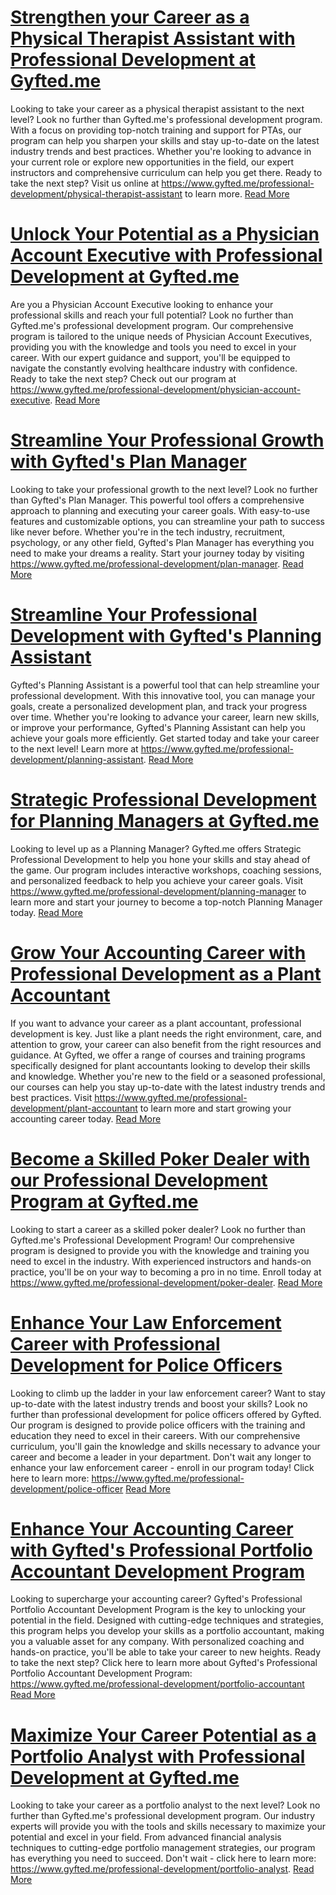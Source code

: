 # [Strengthen your Career as a Physical Therapist Assistant with Professional Development at Gyfted.me](https://www.gyfted.me/professional-development/physical-therapist-assistant)

Looking to take your career as a physical therapist assistant to the next level? Look no further than Gyfted.me's professional development program. With a focus on providing top-notch training and support for PTAs, our program can help you sharpen your skills and stay up-to-date on the latest industry trends and best practices. Whether you're looking to advance in your current role or explore new opportunities in the field, our expert instructors and comprehensive curriculum can help you get there. Ready to take the next step? Visit us online at https://www.gyfted.me/professional-development/physical-therapist-assistant to learn more. [Read More](https://www.gyfted.me/professional-development/physical-therapist-assistant)

# [Unlock Your Potential as a Physician Account Executive with Professional Development at Gyfted.me](https://www.gyfted.me/professional-development/physician-account-executive)

Are you a Physician Account Executive looking to enhance your professional skills and reach your full potential? Look no further than Gyfted.me's professional development program. Our comprehensive program is tailored to the unique needs of Physician Account Executives, providing you with the knowledge and tools you need to excel in your career. With our expert guidance and support, you'll be equipped to navigate the constantly evolving healthcare industry with confidence. Ready to take the next step? Check out our program at https://www.gyfted.me/professional-development/physician-account-executive. [Read More](https://www.gyfted.me/professional-development/physician-account-executive)

# [Streamline Your Professional Growth with Gyfted's Plan Manager](https://www.gyfted.me/professional-development/plan-manager)

Looking to take your professional growth to the next level? Look no further than Gyfted's Plan Manager. This powerful tool offers a comprehensive approach to planning and executing your career goals. With easy-to-use features and customizable options, you can streamline your path to success like never before. Whether you're in the tech industry, recruitment, psychology, or any other field, Gyfted's Plan Manager has everything you need to make your dreams a reality. Start your journey today by visiting https://www.gyfted.me/professional-development/plan-manager. [Read More](https://www.gyfted.me/professional-development/plan-manager)

# [Streamline Your Professional Development with Gyfted's Planning Assistant](https://www.gyfted.me/professional-development/planning-assistant)

Gyfted's Planning Assistant is a powerful tool that can help streamline your professional development. With this innovative tool, you can manage your goals, create a personalized development plan, and track your progress over time. Whether you're looking to advance your career, learn new skills, or improve your performance, Gyfted's Planning Assistant can help you achieve your goals more efficiently. Get started today and take your career to the next level! Learn more at https://www.gyfted.me/professional-development/planning-assistant. [Read More](https://www.gyfted.me/professional-development/planning-assistant)

# [Strategic Professional Development for Planning Managers at Gyfted.me](https://www.gyfted.me/professional-development/planning-manager)

Looking to level up as a Planning Manager? Gyfted.me offers Strategic Professional Development to help you hone your skills and stay ahead of the game. Our program includes interactive workshops, coaching sessions, and personalized feedback to help you achieve your career goals. Visit https://www.gyfted.me/professional-development/planning-manager to learn more and start your journey to become a top-notch Planning Manager today. [Read More](https://www.gyfted.me/professional-development/planning-manager)

# [Grow Your Accounting Career with Professional Development as a Plant Accountant](https://www.gyfted.me/professional-development/plant-accountant)

If you want to advance your career as a plant accountant, professional development is key. Just like a plant needs the right environment, care, and attention to grow, your career can also benefit from the right resources and guidance. At Gyfted, we offer a range of courses and training programs specifically designed for plant accountants looking to develop their skills and knowledge. Whether you're new to the field or a seasoned professional, our courses can help you stay up-to-date with the latest industry trends and best practices. Visit https://www.gyfted.me/professional-development/plant-accountant to learn more and start growing your accounting career today. [Read More](https://www.gyfted.me/professional-development/plant-accountant)

# [Become a Skilled Poker Dealer with our Professional Development Program at Gyfted.me](https://www.gyfted.me/professional-development/poker-dealer)

Looking to start a career as a skilled poker dealer? Look no further than Gyfted.me's Professional Development Program! Our comprehensive program is designed to provide you with the knowledge and training you need to excel in the industry. With experienced instructors and hands-on practice, you'll be on your way to becoming a pro in no time. Enroll today at https://www.gyfted.me/professional-development/poker-dealer. [Read More](https://www.gyfted.me/professional-development/poker-dealer)

# [Enhance Your Law Enforcement Career with Professional Development for Police Officers](https://www.gyfted.me/professional-development/police-officer)

Looking to climb up the ladder in your law enforcement career? Want to stay up-to-date with the latest industry trends and boost your skills? Look no further than professional development for police officers offered by Gyfted. Our program is designed to provide police officers with the training and education they need to excel in their careers. With our comprehensive curriculum, you'll gain the knowledge and skills necessary to advance your career and become a leader in your department. Don't wait any longer to enhance your law enforcement career - enroll in our program today! Click here to learn more: https://www.gyfted.me/professional-development/police-officer [Read More](https://www.gyfted.me/professional-development/police-officer)

# [Enhance Your Accounting Career with Gyfted's Professional Portfolio Accountant Development Program](https://www.gyfted.me/professional-development/portfolio-accountant)

Looking to supercharge your accounting career? Gyfted's Professional Portfolio Accountant Development Program is the key to unlocking your potential in the field. Designed with cutting-edge techniques and strategies, this program helps you develop your skills as a portfolio accountant, making you a valuable asset for any company. With personalized coaching and hands-on practice, you'll be able to take your career to new heights. Ready to take the next step? Click here to learn more about Gyfted's Professional Portfolio Accountant Development Program: https://www.gyfted.me/professional-development/portfolio-accountant [Read More](https://www.gyfted.me/professional-development/portfolio-accountant)

# [Maximize Your Career Potential as a Portfolio Analyst with Professional Development at Gyfted.me](https://www.gyfted.me/professional-development/portfolio-analyst)

Looking to take your career as a portfolio analyst to the next level? Look no further than Gyfted.me's professional development program. Our industry experts will provide you with the tools and skills necessary to maximize your potential and excel in your field. From advanced financial analysis techniques to cutting-edge portfolio management strategies, our program has everything you need to succeed. Don't wait - click here to learn more: https://www.gyfted.me/professional-development/portfolio-analyst. [Read More](https://www.gyfted.me/professional-development/portfolio-analyst)


